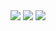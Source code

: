   <img src = "https://github-readme-stats.vercel.app/api?username=fodelf&show_icons=true&theme=tokyonight&line_height=27&count_private=true&include_all_commits=true">
  
  <img src = "https://github-readme-stats.vercel.app/api/top-langs/?username=fodelf&theme=radical">
  
  <img src= "https://activity-graph.herokuapp.com/graph?username=fodelf&theme=redical">

